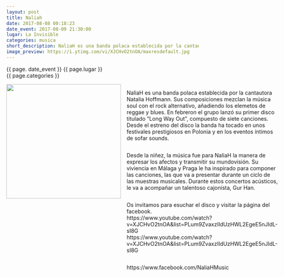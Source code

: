 ```yaml
---
layout: post
title: Naliah
date: 2017-08-08 00:18:23
date_event: 2017-08-09 21:30:00
lugar: La Invisible
categories: musica
short_description: NaliaH es una banda polaca establecida por la cantautora Natalia Hoffmann. Sus composiciones mezclan la música soul con el rock alternativo, añadiendo los elemetos de reggae y blues. En febreron el grupo lanzó su primer disco titulado “Long Way Out”, compuesto de siete canciones. Desde el estreno del disco la banda ha tocado en unos festivales prestigiosos en Polonia y en los eventos íntimos de sofar sounds.
image_preview: https://i.ytimg.com/vi/XJCHvO2tnOA/maxresdefault.jpg
---
```

{{ page. date_event }}
{{ page.lugar }}
<br/>
{{ page.categories }}


<section style="display: flex;">
<div style="display: flex; flex-direction: column;">
<!-- ![](http://s.woodstockfestival.pl/trunk/uploaded/sended/files/nowinki/naliah---8-czerwca.jpg?1490189923874) -->

<img width="300px" src="{{ page.image_preview }}">
</div>

<div style="display: flex; flex-direction: column; padding: 0 15px">
<p>
NaliaH es una banda polaca establecida por la cantautora Natalia Hoffmann. Sus composiciones mezclan la música soul con el rock alternativo, añadiendo los elemetos de reggae y blues. En febreron el grupo lanzó su primer disco titulado “Long Way Out”, compuesto de siete canciones. Desde el estreno del disco la banda ha tocado en unos festivales prestigiosos en Polonia y en los eventos íntimos de sofar sounds.
</p>
<p>
Desde la niñez, la música fue para NaliaH la manera de expresar los afectos y transmitir su mundovisión. Su viviencia en Málaga y Praga le ha inspirado para componer las canciones, las que va a presentar durante un ciclo de las muestras musicales. Durante estos concertos acústicos, le va a acompañar un talentoso cajonista, Gur Han.
</p>
<p>
Os invitamos para esuchar el disco y visitar la página del facebook. <br/>
https://www.youtube.com/watch?v=XJCHvO2tnOA&list=PLum9ZvaxzIIdUzHWL2EgeE5nJIdL-sI8G <br/>
https://www.youtube.com/watch?v=XJCHvO2tnOA&list=PLum9ZvaxzIIdUzHWL2EgeE5nJIdL-sI8G
</p>
<p>
https://www.facebook.com/NaliaHMusic
</p>

</div>
</section>
